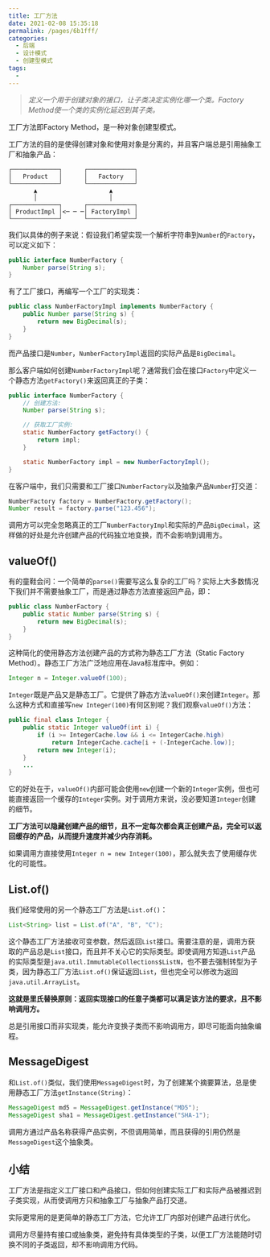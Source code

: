 ```yaml
---
title: 工厂方法
date: 2021-02-08 15:35:18
permalink: /pages/6b1fff/
categories:
  - 后端
  - 设计模式
  - 创建型模式
tags:
  - 
---
```

> *定义一个用于创建对象的接口，让子类决定实例化哪一个类。Factory Method使一个类的实例化延迟到其子类。*

工厂方法即Factory Method，是一种对象创建型模式。

工厂方法的目的是使得创建对象和使用对象是分离的，并且客户端总是引用抽象工厂和抽象产品：

```ascii
┌─────────────┐      ┌─────────────┐
│   Product   │      │   Factory   │
└─────────────┘      └─────────────┘
       ▲                    ▲
       │                    │
┌─────────────┐      ┌─────────────┐
│ ProductImpl │<─ ─ ─│ FactoryImpl │
└─────────────┘      └─────────────┘
```

我们以具体的例子来说：假设我们希望实现一个解析字符串到`Number`的`Factory`，可以定义如下：

~~~java
public interface NumberFactory {
    Number parse(String s);
}
~~~

有了工厂接口，再编写一个工厂的实现类：

~~~java
public class NumberFactoryImpl implements NumberFactory {
    public Number parse(String s) {
        return new BigDecimal(s);
    }
}
~~~

而产品接口是`Number`，`NumberFactoryImpl`返回的实际产品是`BigDecimal`。



那么客户端如何创建`NumberFactoryImpl`呢？通常我们会在接口`Factory`中定义一个静态方法`getFactory()`来返回真正的子类：

~~~java
public interface NumberFactory {
    // 创建方法:
    Number parse(String s);

    // 获取工厂实例:
    static NumberFactory getFactory() {
        return impl;
    }

    static NumberFactory impl = new NumberFactoryImpl();
}
~~~

在客户端中，我们只需要和工厂接口`NumberFactory`以及抽象产品`Number`打交道：

~~~java
NumberFactory factory = NumberFactory.getFactory();
Number result = factory.parse("123.456");
~~~

调用方可以完全忽略真正的工厂`NumberFactoryImpl`和实际的产品`BigDecimal`，这样做的好处是允许创建产品的代码独立地变换，而不会影响到调用方。



## valueOf()

有的童鞋会问：一个简单的`parse()`需要写这么复杂的工厂吗？实际上大多数情况下我们并不需要抽象工厂，而是通过静态方法直接返回产品，即：

~~~java
public class NumberFactory {
    public static Number parse(String s) {
        return new BigDecimal(s);
    }
}
~~~

这种简化的使用静态方法创建产品的方式称为静态工厂方法（Static Factory Method）。静态工厂方法广泛地应用在Java标准库中。例如：

~~~java
Integer n = Integer.valueOf(100);
~~~

`Integer`既是产品又是静态工厂。它提供了静态方法`valueOf()`来创建`Integer`。那么这种方式和直接写`new Integer(100)`有何区别呢？我们观察`valueOf()`方法：

~~~java
public final class Integer {
    public static Integer valueOf(int i) {
        if (i >= IntegerCache.low && i <= IntegerCache.high)
            return IntegerCache.cache[i + (-IntegerCache.low)];
        return new Integer(i);
    }
    ...
}
~~~

它的好处在于，`valueOf()`内部可能会使用`new`创建一个新的`Integer`实例，但也可能直接返回一个缓存的`Integer`实例。对于调用方来说，没必要知道`Integer`创建的细节。



**工厂方法可以隐藏创建产品的细节，且不一定每次都会真正创建产品，完全可以返回缓存的产品，从而提升速度并减少内存消耗。**



如果调用方直接使用`Integer n = new Integer(100)`，那么就失去了使用缓存优化的可能性。



## List.of()

我们经常使用的另一个静态工厂方法是`List.of()`：

```java
List<String> list = List.of("A", "B", "C");
```



这个静态工厂方法接收可变参数，然后返回`List`接口。需要注意的是，调用方获取的产品总是`List`接口，而且并不关心它的实际类型。即使调用方知道`List`产品的实际类型是`java.util.ImmutableCollections$ListN`，也不要去强制转型为子类，因为静态工厂方法`List.of()`保证返回`List`，但也完全可以修改为返回`java.util.ArrayList`。

**这就是里氏替换原则：返回实现接口的任意子类都可以满足该方法的要求，且不影响调用方。**

总是引用接口而非实现类，能允许变换子类而不影响调用方，即尽可能面向抽象编程。



## MessageDigest

和`List.of()`类似，我们使用`MessageDigest`时，为了创建某个摘要算法，总是使用静态工厂方法`getInstance(String)`：

```java
MessageDigest md5 = MessageDigest.getInstance("MD5");
MessageDigest sha1 = MessageDigest.getInstance("SHA-1");
```

调用方通过产品名称获得产品实例，不但调用简单，而且获得的引用仍然是`MessageDigest`这个抽象类。



## 小结

工厂方法是指定义工厂接口和产品接口，但如何创建实际工厂和实际产品被推迟到子类实现，从而使调用方只和抽象工厂与抽象产品打交道。

实际更常用的是更简单的静态工厂方法，它允许工厂内部对创建产品进行优化。

调用方尽量持有接口或抽象类，避免持有具体类型的子类，以便工厂方法能随时切换不同的子类返回，却不影响调用方代码。
